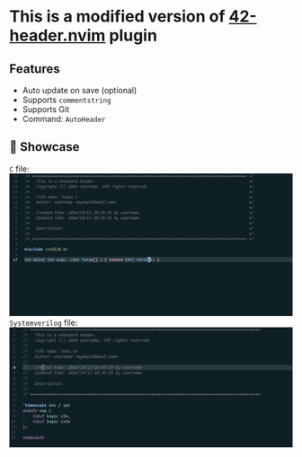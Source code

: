 # This is a modified version of [42-header.nvim](https://github.com/Diogo-ss/42-header.nvim.git) plugin

## Features

- Auto update on save (optional)
- Supports `commentstring`
- Supports Git
- Command: `AutoHeader`

## 🚀 Showcase

`C` file:
![example_c](https://github.com/beyond-fu/AutoHeader.nvim/blob/main/img/example_c.png)
`Systemverilog` file:
![example_sv](https://github.com/beyond-fu/AutoHeader.nvim/blob/main/img/example_sv.png)
